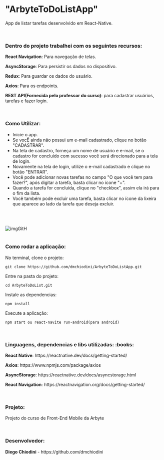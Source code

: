 <h1>"ArbyteToDoListApp"</h1>
<p>App de listar tarefas desenvolvido em React-Native.</p>
<br/>

<h3>Dentro do projeto trabalhei com os seguintes recursos:</h3>
<p><b>React Navigation</b>: Para navegação de telas.</p>
<p><b>AsyncStorage</b>: Para persistir os dados no dispositivo.</p>
<p><b>Redux</b>: Para guardar os dados do usuário.</p>
<p><b>Axios</b>: Para os endpoints.</p>
<p><b>REST API(Fornecida pelo professor do curso)</b>: para cadastrar usuários, tarefas e fazer login.</p>
<br/>

<h3>Como Utilizar:</h3>
<ul>
<li>Inicie o app.</li>
<li>Se vocÊ ainda não possui um e-mail cadastrado, clique no botão "CADASTRAR".</li>
<li>Na tela de cadastro, forneça um nome de usuário e e-mail, se o cadastro for concluido com sucesso você será direcionado para a tela de login.</li>
<li>Novamente na tela de login, utilize o e-mail cadastrado e clique no botão "ENTRAR".</li>
<li>Você pode adicionar novas tarefas no campo "O que você tem para fazer?", após digitar a tarefa, basta clicar no ícone "+".</li>
<li>Quando a tarefa for concluída, clique no "checkbox", assim ela irá para o fim da lista.</li>
<li>Você também pode excluir uma tarefa, basta clicar no ícone da lixeira que aparece ao lado da tarefa que deseja excluir.</li>
</ul>
<br/>
<br/>


![imgGitH](https://user-images.githubusercontent.com/41700939/86270970-7fb6bd80-bba2-11ea-9fb4-96861efda0a4.png)
<br/><br/>

<h3>Como rodar a aplicação:</h3>

No terminal, clone o projeto:
```
git clone https://github.com/dmchiodini/ArbyteToDoListApp.git
```
Entre na pasta do projeto:
```
cd ArbyteToDoList.git
```
Instale as dependencias:
```
npm install
```
Execute a aplicação:
```
npm start ou react-navite run-android(para android)
```


<br/>
<h3>Linguagens, dependencias e libs utilizadas: :books:</h3>
<p><b>React Native</b>:  https://reactnative.dev/docs/getting-started/ </p>
<p><b>Axios</b>: https://www.npmjs.com/package/axios </p>
<p><b>AsyncStorage</b>: https://reactnative.dev/docs/asyncstorage.html </p>
<p><b>React Navigation</b>: https://reactnavigation.org/docs/getting-started/ </p>
<br/>

<h3>Projeto:</h3>
<p>Projeto do curso de Front-End Mobile da Arbyte</p>
<br/>


<h3>Desenvolvedor:</h3>
<p><b>Diego Chiodini</b> - https://github.com/dmchiodini </p>
